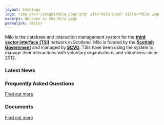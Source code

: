 ```yaml
---
layout: testlogo
logo: <img src="/images/Milo-Logo.png" alt="Milo Logo" title="Milo Logo">
excerpt: Welcome to the Milo page
permalink: /milo/
---
```


Milo is the database and interaction management system for the <a href="http://www.vascotland.org/" target="_blank">**third sector interface (TSI)**</a> network in Scotland. Milo is funded by the <a href="http://www.gov.scot/" target="_blank">**Scottish Government**</a> and managed by <a href="http://www.scvo.org.uk/" target="_blank">**SCVO**</a>. TSIs have been using the system to manage their interactions with voluntary organisations and volunteers since 2012.

### Latest News

### Frequently Asked Questions

<a href="/milofaq/" class="btn btn-primary btn-lg">Find out more</a>

### Documents

<a href="/milodocs/" class="btn btn-primary btn-lg">Find out more</a>
